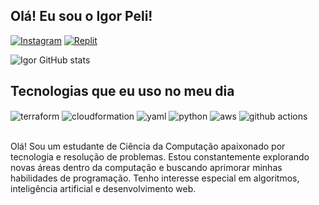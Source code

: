 ## Olá! Eu sou o Igor Peli!

[![Instagram](https://img.shields.io/badge/Instagram-E4405F?style=for-the-badge&logo=instagram&logoColor=white)](https://instagram.com/igor_peli)
[![Replit](https://img.shields.io/badge/replit-667881?style=for-the-badge&logo=replit&logoColor=white)](https://replit.com/@IgorResende2)

![Igor GitHub stats](https://github-readme-stats.vercel.app/api?username=IgorPeli&show_icons=true&theme=dracula&count_private=true)


## Tecnologias que eu uso no meu dia

<div style="display: inline_block">
  <img align="center" alt="terraform" src="https://img.shields.io/badge/Terraform-623CE4?style=for-the-badge&logo=terraform&logoColor=white" />
  <img align="center" alt="cloudformation" src="https://img.shields.io/badge/CloudFormation-232F3E?style=for-the-badge&logo=amazonaws&logoColor=white" />
  <img align="center" alt="yaml" src="https://img.shields.io/badge/YAML-000000?style=for-the-badge&logo=yaml&logoColor=white" />
  <img align="center" alt="python" src="https://img.shields.io/badge/Python-3776AB?style=for-the-badge&logo=python&logoColor=white" />
  <img align="center" alt="aws" src="https://img.shields.io/badge/AWS-FF9900?style=for-the-badge&logo=amazonaws&logoColor=white" />
  <img align="center" alt="github actions" src="https://img.shields.io/badge/GitHub_Actions-2088FF?style=for-the-badge&logo=githubactions&logoColor=white" />
</div><br/>

Olá! Sou um estudante de Ciência da Computação apaixonado por tecnologia e resolução de problemas. Estou constantemente explorando novas áreas dentro da computação e buscando aprimorar minhas habilidades de programação. Tenho interesse especial em algoritmos, inteligência artificial e desenvolvimento web.

